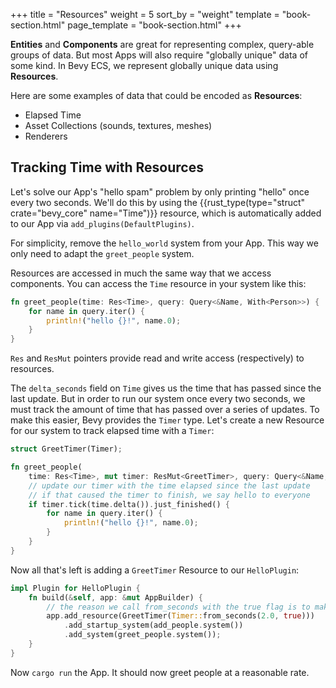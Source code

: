 +++
title = "Resources"
weight = 5
sort_by = "weight"
template = "book-section.html"
page_template = "book-section.html"
+++

**Entities** and **Components** are great for representing complex, query-able groups of data. But most Apps will also require "globally unique" data of some kind. In Bevy ECS, we represent globally unique data using **Resources**.

Here are some examples of data that could be encoded as **Resources**:
* Elapsed Time
* Asset Collections (sounds, textures, meshes)
* Renderers

## Tracking Time with Resources

Let's solve our App's "hello spam" problem by only printing "hello" once every two seconds. We'll do this by using the {{rust_type(type="struct" crate="bevy_core" name="Time")}} resource, which is automatically added to our App via `add_plugins(DefaultPlugins)`.

For simplicity, remove the `hello_world` system from your App. This way we only need to adapt the `greet_people` system.

Resources are accessed in much the same way that we access components. You can access the `Time` resource in your system like this:

```rs
fn greet_people(time: Res<Time>, query: Query<&Name, With<Person>>) {
    for name in query.iter() {
        println!("hello {}!", name.0);
    }
}
```

`Res` and `ResMut` pointers provide read and write access (respectively) to resources.

The `delta_seconds` field on `Time` gives us the time that has passed since the last update. But in order to run our system once every two seconds, we must track the amount of time that has passed over a series of updates. To make this easier, Bevy provides the `Timer` type. Let's create a new Resource for our system to track elapsed time with a `Timer`:

```rs
struct GreetTimer(Timer);

fn greet_people(
    time: Res<Time>, mut timer: ResMut<GreetTimer>, query: Query<&Name, With<Person>>) {
    // update our timer with the time elapsed since the last update
    // if that caused the timer to finish, we say hello to everyone
    if timer.tick(time.delta()).just_finished() {
        for name in query.iter() {
            println!("hello {}!", name.0);
        }
    }
}
```

Now all that's left is adding a `GreetTimer` Resource to our `HelloPlugin`:
```rs
impl Plugin for HelloPlugin {
    fn build(&self, app: &mut AppBuilder) {
        // the reason we call from_seconds with the true flag is to make the timer repeat itself
        app.add_resource(GreetTimer(Timer::from_seconds(2.0, true)))
            .add_startup_system(add_people.system())
            .add_system(greet_people.system());
    }
}
```

Now `cargo run` the App. It should now greet people at a reasonable rate.
